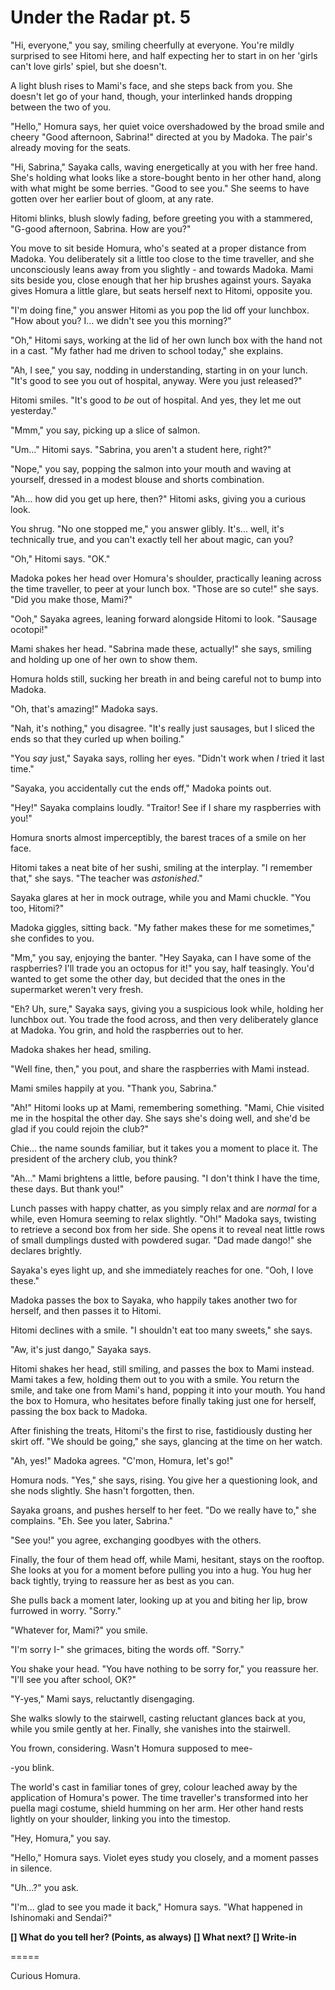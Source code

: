 # Under the Radar pt. 5

"Hi, everyone," you say, smiling cheerfully at everyone. You're mildly surprised to see Hitomi here, and half expecting her to start in on her 'girls can't love girls' spiel, but she doesn't.

A light blush rises to Mami's face, and she steps back from you. She doesn't let go of your hand, though, your interlinked hands dropping between the two of you.

"Hello," Homura says, her quiet voice overshadowed by the broad smile and cheery "Good afternoon, Sabrina!" directed at you by Madoka. The pair's already moving for the seats.

"Hi, Sabrina," Sayaka calls, waving energetically at you with her free hand. She's holding what looks like a store-bought bento in her other hand, along with what might be some berries. "Good to see you." She seems to have gotten over her earlier bout of gloom, at any rate.

Hitomi blinks, blush slowly fading, before greeting you with a stammered, "G-good afternoon, Sabrina. How are you?"

You move to sit beside Homura, who's seated at a proper distance from Madoka. You deliberately sit a little too close to the time traveller, and she unconsciously leans away from you slightly - and towards Madoka. Mami sits beside you, close enough that her hip brushes against yours. Sayaka gives Homura a little glare, but seats herself next to Hitomi, opposite you.

"I'm doing fine," you answer Hitomi as you pop the lid off your lunchbox. "How about you? I... we didn't see you this morning?"

"Oh," Hitomi says, working at the lid of her own lunch box with the hand not in a cast. "My father had me driven to school today," she explains.

"Ah, I see," you say, nodding in understanding, starting in on your lunch. "It's good to see you out of hospital, anyway. Were you just released?"

Hitomi smiles. "It's good to *be* out of hospital. And yes, they let me out yesterday."

"Mmm," you say, picking up a slice of salmon.

"Um..." Hitomi says. "Sabrina, you aren't a student here, right?"

"Nope," you say, popping the salmon into your mouth and waving at yourself, dressed in a modest blouse and shorts combination.

"Ah... how did you get up here, then?" Hitomi asks, giving you a curious look.

You shrug. "No one stopped me," you answer glibly. It's... well, it's technically true, and you can't exactly tell her about magic, can you?

"Oh," Hitomi says. "OK."

Madoka pokes her head over Homura's shoulder, practically leaning across the time traveller, to peer at your lunch box. "Those are so cute!" she says. "Did you make those, Mami?"

"Ooh," Sayaka agrees, leaning forward alongside Hitomi to look. "Sausage ocotopi!"

Mami shakes her head. "Sabrina made these, actually!" she says, smiling and holding up one of her own to show them.

Homura holds still, sucking her breath in and being careful not to bump into Madoka.

"Oh, that's amazing!" Madoka says.

"Nah, it's nothing," you disagree. "It's really just sausages, but I sliced the ends so that they curled up when boiling."

"You *say* just," Sayaka says, rolling her eyes. "Didn't work when *I* tried it last time."

"Sayaka, you accidentally cut the ends off," Madoka points out.

"Hey!" Sayaka complains loudly. "Traitor! See if I share my raspberries with you!"

Homura snorts almost imperceptibly, the barest traces of a smile on her face.

Hitomi takes a neat bite of her sushi, smiling at the interplay. "I remember that," she says. "The teacher was *astonished*."

Sayaka glares at her in mock outrage, while you and Mami chuckle. "You too, Hitomi?"

Madoka giggles, sitting back. "My father makes these for me sometimes," she confides to you.

"Mm," you say, enjoying the banter. "Hey Sayaka, can I have some of the raspberries? I'll trade you an octopus for it!" you say, half teasingly. You'd wanted to get some the other day, but decided that the ones in the supermarket weren't very fresh.

"Eh? Uh, sure," Sayaka says, giving you a suspicious look while, holding her lunchbox out. You trade the food across, and then very deliberately glance at Madoka. You grin, and hold the raspberries out to her.

Madoka shakes her head, smiling.

"Well fine, then," you pout, and share the raspberries with Mami instead.

Mami smiles happily at you. "Thank you, Sabrina."

"Ah!" Hitomi looks up at Mami, remembering something. "Mami, Chie visited me in the hospital the other day. She says she's doing well, and she'd be glad if you could rejoin the club?"

Chie... the name sounds familiar, but it takes you a moment to place it. The president of the archery club, you think?

"Ah..." Mami brightens a little, before pausing. "I don't think I have the time, these days. But thank you!"

Lunch passes with happy chatter, as you simply relax and are *normal* for a while, even Homura seeming to relax slightly. "Oh!" Madoka says, twisting to retrieve a second box from her side. She opens it to reveal neat little rows of small dumplings dusted with powdered sugar. "Dad made dango!" she declares brightly.

Sayaka's eyes light up, and she immediately reaches for one. "Ooh, I love these."

Madoka passes the box to Sayaka, who happily takes another two for herself, and then passes it to Hitomi.

Hitomi declines with a smile. "I shouldn't eat too many sweets," she says.

"Aw, it's just dango," Sayaka says.

Hitomi shakes her head, still smiling, and passes the box to Mami instead. Mami takes a few, holding them out to you with a smile. You return the smile, and take one from Mami's hand, popping it into your mouth. You hand the box to Homura, who hesitates before finally taking just one for herself, passing the box back to Madoka.

After finishing the treats, Hitomi's the first to rise, fastidiously dusting her skirt off. "We should be going," she says, glancing at the time on her watch.

"Ah, yes!" Madoka agrees. "C'mon, Homura, let's go!"

Homura nods. "Yes," she says, rising. You give her a questioning look, and she nods slightly. She hasn't forgotten, then.

Sayaka groans, and pushes herself to her feet. "Do we really have to," she complains. "Eh. See you later, Sabrina."

"See you!" you agree, exchanging goodbyes with the others.

Finally, the four of them head off, while Mami, hesitant, stays on the rooftop. She looks at you for a moment before pulling you into a hug. You hug her back tightly, trying to reassure her as best as you can.

She pulls back a moment later, looking up at you and biting her lip, brow furrowed in worry. "Sorry."

"Whatever for, Mami?" you smile.

"I'm sorry I-" she grimaces, biting the words off. "Sorry."

You shake your head. "You have nothing to be sorry for," you reassure her. "I'll see you after school, OK?"

"Y-yes," Mami says, reluctantly disengaging.

She walks slowly to the stairwell, casting reluctant glances back at you, while you smile gently at her. Finally, she vanishes into the stairwell.

You frown, considering. Wasn't Homura supposed to mee-

\-you blink.

The world's cast in familiar tones of grey, colour leached away by the application of Homura's power. The time traveller's transformed into her puella magi costume, shield humming on her arm. Her other hand rests lightly on your shoulder, linking you into the timestop.

"Hey, Homura," you say.

"Hello," Homura says. Violet eyes study you closely, and a moment passes in silence.

"Uh...?" you ask.

"I'm... glad to see you made it back," Homura says. "What happened in Ishinomaki and Sendai?"

**\[] What do you tell her? (Points, as always)
\[] What next?
\[] Write-in**

\=====​

Curious Homura.
